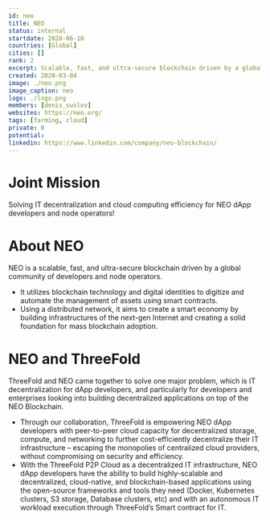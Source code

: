 ```yaml
---
id: neo
title: NEO
status: internal
startdate: 2020-06-10
countries: [Global]
cities: []
rank: 2
excerpt: Scalable, fast, and ultra-secure blockchain driven by a global community of developers.
created: 2020-03-04
image: ./neo.png
image_caption: neo
logo: ./logo.png
members: [denis_suslov]
websites: https://neo.org/
tags: [farming, cloud]
private: 0
potential: 
linkedin: https://www.linkedin.com/company/neo-blockchain/
---
```



# Joint Mission
Solving IT decentralization and cloud computing efficiency for NEO dApp developers and node operators!

# About NEO
NEO is a scalable, fast, and ultra-secure blockchain driven by a global community of developers and node operators.

* It utilizes blockchain technology and digital identities to digitize and automate the management of assets using smart contracts.
* Using a distributed network, it aims to create a smart economy by building infrastructures of the next-gen Internet and creating a solid foundation for mass blockchain adoption.

# NEO and ThreeFold
ThreeFold and NEO came together to solve one major problem, which is IT decentralization for dApp developers, and particularly for developers and enterprises looking into building decentralized applications on top of the NEO Blockchain.

* Through our collaboration, ThreeFold is empowering NEO dApp developers with peer-to-peer cloud capacity for decentralized storage, compute, and networking to further cost-efficiently decentralize their IT infrastructure – escaping the monopolies of centralized cloud providers, without compromising on security and efficiency.
* With the ThreeFold P2P Cloud as a decentralized IT infrastructure, NEO dApp developers have the ability to build highly-scalable and decentralized, cloud-native, and blockchain-based applications using the open-source frameworks and tools they need (Docker, Kubernetes clusters, S3 storage, Database clusters, etc) and with an autonomous IT workload execution through ThreeFold’s Smart contract for IT.
